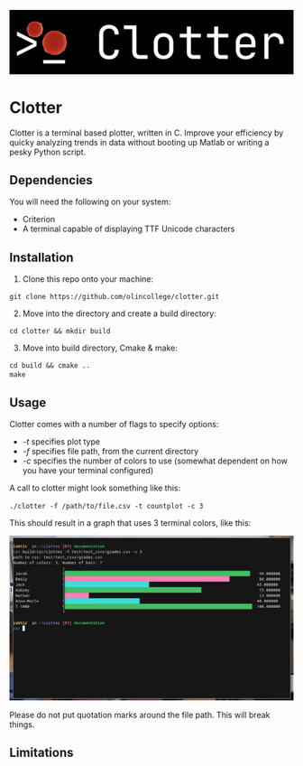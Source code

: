 <div>
  <p align="center">
    <img src="pictures/clotter.png" width="800"> 
  </p>
</div>

# Clotter

Clotter is a terminal based plotter, written in C. Improve your efficiency by
quicky analyzing trends in data without booting up Matlab or writing a pesky
Python script.

## Dependencies

You will need the following on your system:

- Criterion
- A terminal capable of displaying TTF Unicode characters

## Installation

1. Clone this repo onto your machine:
```
git clone https://github.com/olincollege/clotter.git
```

2. Move into the directory and create a build directory:

```
cd clotter && mkdir build
```
3. Move into build directory, Cmake & make:
```
cd build && cmake ..
make
```

## Usage

Clotter comes with a number of flags to specify options:

- _-t_ specifies plot type
- _-f_ specifies file path, from the current directory
- _-c_ specifies the number of colors to use (somewhat dependent on how you have
  your terminal configured)

A call to clotter might look something like this:

`./clotter -f /path/to/file.csv -t countplot -c 3`

This should result in a graph that uses 3 terminal colors, like this:

<div>
  <p align="center">
    <img src="pictures/threecolorsclotter.png" width="800"> 
  </p>
</div>

Please do not put quotation marks around the file path. This will break things. 

## Limitations
